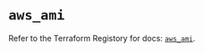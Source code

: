 # `aws_ami`

Refer to the Terraform Registory for docs: [`aws_ami`](https://registry.terraform.io/providers/hashicorp/aws/5.25.0/docs/resources/ami).
